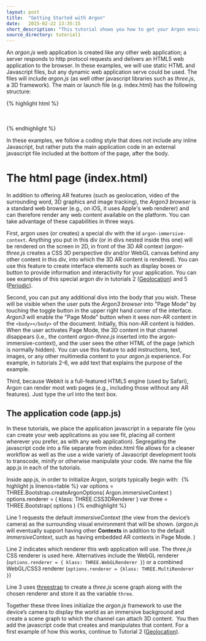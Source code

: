 ```yaml
---
layout: post
title:  "Getting Started with Argon"
date:   2015-02-22 13:35:15
short_description: "This tutorial shows you how to get your Argon environment ready."
source_directory: tutorial1
---
```


An *argon.js* web application is created like any other web application; a server responds to http protocol requests and delivers an HTML5 web application to the browser.  In these examples, we will use static HTML and Javascript files, but any dynamic web application serve could be used. The files will include *argon.js* (as well other javascript libraries such as *three.js*, a 3D framework). The main or launch file (e.g. index.html) has the following structure: 

{% highlight html %}
<!doctype html>
</html>
<meta charset="utf-8">
<meta name="viewport" content="width=device-width, user-scalable=no, minimum-scale=1.0, maximum-scale=1.0">

<!--three.js, a 3D Scene graph for the web-->
<script src=“../../js/three.js"></script>

<!--threestrap.js is a bootstrapping library that makes three.js easier to work with.  Argon-three.js requires it-->
<script src=“../../js/threestrap.js"></script>

<!--The argon library support for integration of three.js and argon.j-->
<script src=“../../build/argon.js"></script>
<script src=“../../build/argon-three.js"></script>

<!-- One or more style sheets for styling the elements in the body -->
<link rel="stylesheet" type="text/css" href="style.css">

<body>
    <div id="argon-immersive-context">
         <!--any html for interface elements etc. that will appear on the screen in AR mode-->
    </div>
	<div>
		<!--one or more divs that you want to appear in "page mode" described below-->
	</div>
</body>

<!--application javascript code-->
<script src=“../app.js"></script>

</html>
{% endhighlight %}

In these examples, we follow a coding style that does not include any inline Javascript, but rather puts the main application code in an external javascript file included at the bottom of the page, after the body.

# The html page (index.html) 

In addition to offering AR features (such as geolocation, video of the surrounding word, 3D graphics and image tracking), the *Argon3 browser* is a standard web browser (e.g., on iOS, it uses Apple's web renderer) and can therefore render any web content available on the platform. You can take advantage of these capabilities in three ways.  

First, argon uses (or creates) a special div with the id ```argon-immersive-context```.  Anything you put in this div (or in divs nested inside this one) will be rendered on the screen in 2D, in front of the 3D AR context (*argon-three.js* creates a CSS 3D perspective div and/or WebGL canvas behind any other content in this div, into which the 3D AR content is rendered). You can use this feature to create interface elements such as display boxes or button to provide information and  interactivity for your application. You can see examples of this special argon div in tutorials 2 ([Geolocation](geolocation.html)) and 5 ([Periodic](periodic.html)). 

Second, you can put any additional divs into the body that you wish. These will be visible when the user puts the *Argon3 browser* into "Page Mode" by touching the toggle button in the upper right hand corner of the interface. *Argon3* will enable the "Page Mode" button when it sees non-AR content in the ```<body></body>``` of the document.  Initially, this non-AR content is hidden.  When the user activates Page Mode, the 3D content in that channel disappears (i.e., the content *argon-three.js* inserted into the argon-immersive-context), and the user sees the other HTML of the page (which is normally hidden). You can use this feature to add instructions,  text, images, or any other multimedia content to your *argon.js* experience. For example, in tutorials 2-6, we add text that explains the purpose of the example.

Third, because Webkit is a full-featured HTML5 engine (used by Safari), Argon can render most web pages (e.g., including those without any AR features).  Just type the url into the text box. 

## The application code (app.js)

In these tutorials, we place the application javascript in a separate file (you can create your web applications as you see fit, placing all content wherever you prefer, as with any web application). Segregating the javascript code into a file separate from  index.html file allows for a cleaner workflow as well as the use a wide variety of Javascript development tools to transcode, minify or otherwise manipulate your code. We name the file app.js in each of the tutorials.

Inside app.js, in order to initialize Argon, scripts typically begin with: 
{% highlight js linenos=table %}
var options = THREE.Bootstrap.createArgonOptions( Argon.immersiveContext )
options.renderer = { klass: THREE.CSS3DRenderer }
var three = THREE.Bootstrap( options )
{% endhighlight %}

Line 1 requests the default *immersiveContext* (the view from the device’s camera) as the surrounding visual environment that will be shown. (*argon.js* will eventually support having other **Contexts** in addition to the default *immersiveContext*, such as having embedded AR contexts in Page Mode. )

Line 2 indicates which renderer this web application will use. The *three.js* CSS renderer is used here. Alternatives include the WebGL renderer (```options.renderer = { klass: THREE.WebGLRenderer }```) or a combined WebGL/CSS3 renderer (```options.renderer = {klass: THREE.MultiRenderer }```)

Line 3  uses [threestrap](https://github.com/unconed/threestrap) to create a *three.js* scene graph along with the chosen renderer and store it as the variable ```three```. 

Together these three lines initialize the *argon.js* framework to use the device’s camera to display the world as an immersive background and create a scene graph to which the channel can attach 3D content.  You then add the javascript code that creates and manipulates that content.  For a first example of how this works, continue to  Tutorial 2 ([Geolocation](geolocation.html)). 
